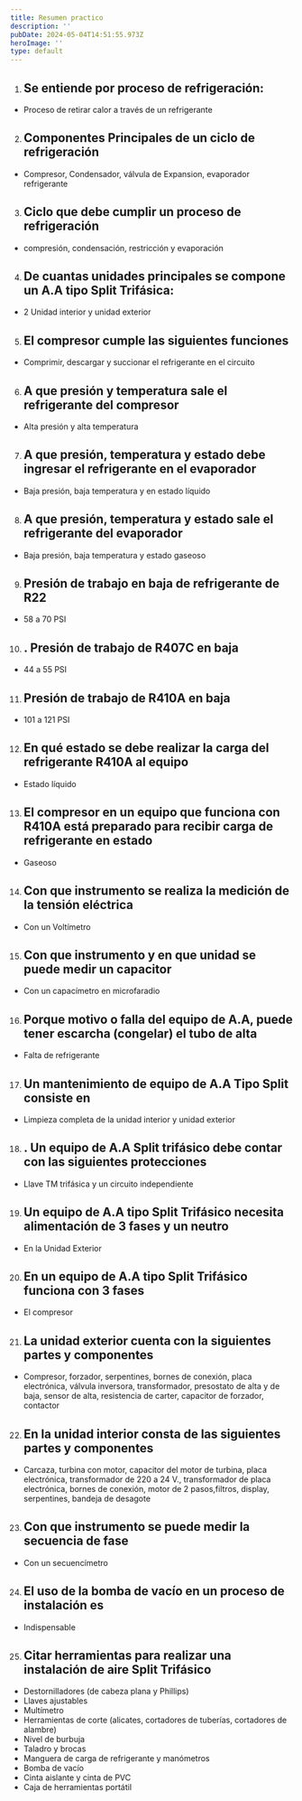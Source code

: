 ```yaml
---
title: Resumen practico
description: ''
pubDate: 2024-05-04T14:51:55.973Z
heroImage: ''
type: default
---
```


1. ## Se entiende por proceso de refrigeración:

- Proceso de retirar calor a través de un refrigerante

2. ## Componentes Principales de un ciclo de refrigeración

- Compresor, Condensador, válvula de Expansion, evaporador refrigerante

3. ## Ciclo que debe cumplir un proceso de refrigeración

- compresión, condensación, restricción y evaporación

4. ## De cuantas unidades principales se compone un A.A tipo Split Trifásica:

- 2 Unidad interior y unidad exterior

5. ## El compresor cumple las siguientes funciones

- Comprimir, descargar y succionar el refrigerante en el circuito

6. ## A que presión y temperatura sale el refrigerante del compresor

- Alta presión y alta temperatura

7. ## A que presión, temperatura y estado debe ingresar el refrigerante en el evaporador

- Baja presión, baja temperatura y en estado líquido

8. ## A que presión, temperatura y estado sale el refrigerante del evaporador

- Baja presión, baja temperatura y estado gaseoso

9. ## Presión de trabajo en baja de refrigerante de R22

- 58 a 70 PSI

10. ## . Presión de trabajo de R407C en baja

- 44 a 55 PSI

11. ## Presión de trabajo de R410A en baja

- 101 a 121 PSI

12. ## En qué estado se debe realizar la carga del refrigerante R410A al equipo

- Estado líquido

13. ## El compresor en un equipo que funciona con R410A está preparado para recibir carga de refrigerante en estado

- Gaseoso

14. ## Con que instrumento se realiza la medición de la tensión eléctrica

- Con un Voltímetro

15. ## Con que instrumento y en que unidad se puede medir un capacitor

- Con un capacímetro en microfaradio

16. ## Porque motivo o falla del equipo de A.A, puede tener escarcha (congelar) el tubo de alta

- Falta de refrigerante

17. ## Un mantenimiento de equipo de A.A Tipo Split consiste en

- Limpieza completa de la unidad interior y unidad exterior

18. ## . Un equipo de A.A Split trifásico debe contar con las siguientes protecciones

- Llave TM trifásica y un circuito independiente

19. ## Un equipo de A.A tipo Split Trifásico necesita alimentación de 3 fases y un neutro

- En la Unidad Exterior

20. ## En un equipo de A.A tipo Split Trifásico funciona con 3 fases

- El compresor

21. ## La unidad exterior cuenta con la siguientes partes y componentes

- Compresor, forzador, serpentines, bornes de conexión, placa electrónica, válvula inversora, transformador, presostato de alta y de baja, sensor de alta,
  resistencia de carter, capacitor de forzador, contactor

22. ## En la unidad interior consta de las siguientes partes y componentes

- Carcaza, turbina con motor, capacitor del motor de turbina, placa electrónica, transformador de 220 a 24 V., transformador de placa electrónica, bornes de conexión, motor de 2 pasos,filtros, display, serpentines, bandeja de desagote

23. ## Con que instrumento se puede medir la secuencia de fase

- Con un secuencímetro

24. ## El uso de la bomba de vacío en un proceso de instalación es

- Indispensable

25. ## Citar herramientas para realizar una instalación de aire Split Trifásico

- Destornilladores (de cabeza plana y Phillips)
- Llaves ajustables
- Multímetro
- Herramientas de corte (alicates, cortadores de tuberías, cortadores de alambre)
- Nivel de burbuja
- Taladro y brocas
- Manguera de carga de refrigerante y manómetros
- Bomba de vacío
- Cinta aislante y cinta de PVC
- Caja de herramientas portátil
